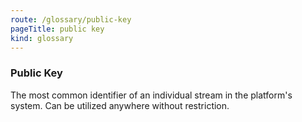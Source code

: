 ```yaml
---
route: /glossary/public-key
pageTitle: public key
kind: glossary
---
```


### Public Key

The most common identifier of an individual stream in the platform's system. Can be utilized anywhere without restriction.